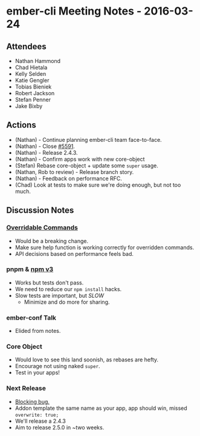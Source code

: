 # ember-cli Meeting Notes - 2016-03-24

## Attendees

- Nathan Hammond
- Chad Hietala
- Kelly Selden
- Katie Gengler
- Tobias Bieniek
- Robert Jackson
- Stefan Penner
- Jake Bixby

## Actions

- (Nathan) - Continue planning ember-cli team face-to-face.
- (Nathan) - Close [#5591](https://github.com/ember-cli/ember-cli/pull/5591).
- (Nathan) - Release 2.4.3.
- (Nathan) - Confirm apps work with new core-object
- (Stefan) Rebase core-object + update some `super` usage.
- (Nathan, Rob to review) - Release branch story.
- (Nathan) - Feedback on performance RFC.
- (Chad) Look at tests to make sure we're doing enough, but not too much.

## Discussion Notes

### [Overridable Commands](https://github.com/ember-cli/rfcs/pull/40)

- Would be a breaking change.
- Make sure help function is working correctly for overridden commands.
- API decisions based on performance feels bad.

### pnpm & [npm v3](https://github.com/ember-cli/ember-cli/pull/5677)

- Works but tests don't pass.
- We need to reduce our `npm install` hacks.
- Slow tests are important, but _SLOW_
  - Minimize and do more for sharing.

### ember-conf Talk

- Elided from notes.

### Core Object

- Would love to see this land soonish, as rebases are hefty.
- Encourage not using naked `super`.
- Test in your apps!

### Next Release

- [Blocking bug.](https://github.com/ember-cli/ember-cli/pull/5591)
- Addon template the same name as your app, app should win, missed `overwrite: true;`
- We'll release a 2.4.3
- Aim to release 2.5.0 in ~two weeks.
